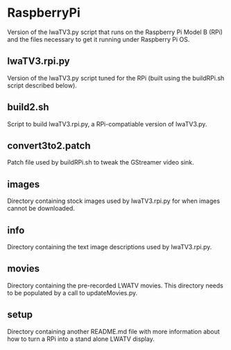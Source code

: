 RaspberryPi
===========
Version of the lwaTV3.py script that runs on the Raspberry Pi Model B (RPi)
and the files necessary to get it running under Raspberry Pi OS.

lwaTV3.rpi.py
-------------
Version of the lwaTV3.py script tuned for the RPi (built using the 
buildRPi.sh script described below).

build2.sh
---------
Script to build lwaTV3.rpi.py, a RPi-compatiable version of lwaTV3.py.

convert3to2.patch
-----------------
Patch file used by buildRPi.sh to tweak the GStreamer video sink.

images
------
Directory containing stock images used by lwaTV3.rpi.py for when images cannot 
be downloaded.

info
----
Directory containing the text image descriptions used by lwaTV3.rpi.py.

movies
------
Directory containing the pre-recorded LWATV movies.  This directory needs
to be populated by a call to updateMovies.py.

setup
-----
Directory containing another README.md file with more information about how
to turn a RPi into a stand alone LWATV display.
